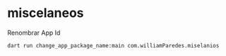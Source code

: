 # miscelaneos

Renombrar App Id
```
dart run change_app_package_name:main com.williamParedes.miselanios
```
